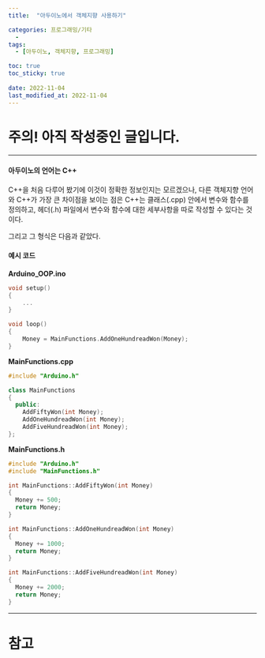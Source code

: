 ```yaml
---
title:  "아두이노에서 객체지향 사용하기"

categories: 프로그래밍/기타
  - 
tags:
  - [아두이노, 객체지향, 프로그래밍]

toc: true
toc_sticky: true
 
date: 2022-11-04
last_modified_at: 2022-11-04
---
```


<h1>주의! 아직 작성중인 글입니다.</h1>

---

<h4>아두이노의 언어는 C++</h4>
C++을 처음 다루어 봤기에 이것이 정확한 정보인지는 모르겠으나, 다른 객체지향 언어와 C++가 가장 큰 차이점을 보이는 점은 C++는 클래스(.cpp) 안에서 변수와 함수를 정의하고, 헤더(.h) 파일에서 변수와 함수에 대한 세부사항을 따로 작성할 수 있다는 것이다.

그리고 그 형식은 다음과 같았다.

<h4>예시 코드</h4>

<b>Arduino_OOP.ino</b>

```C++
void setup()
{
    ...
}

void loop()
{
    Money = MainFunctions.AddOneHundreadWon(Money);
}
```


<b>MainFunctions.cpp</b>

```C++
#include "Arduino.h"

class MainFunctions
{
  public:
    AddFiftyWon(int Money);
    AddOneHundreadWon(int Money);
    AddFiveHundreadWon(int Money);
};
```

<b>MainFunctions.h</b>

```C++
#include "Arduino.h"
#include "MainFunctions.h"

int MainFunctions::AddFiftyWon(int Money)
{
  Money += 500;
  return Money;
}

int MainFunctions::AddOneHundreadWon(int Money)
{
  Money += 1000;
  return Money;
}

int MainFunctions::AddFiveHundreadWon(int Money)
{
  Money += 2000;
  return Money;
}
```

---
<h1>참고</h1>